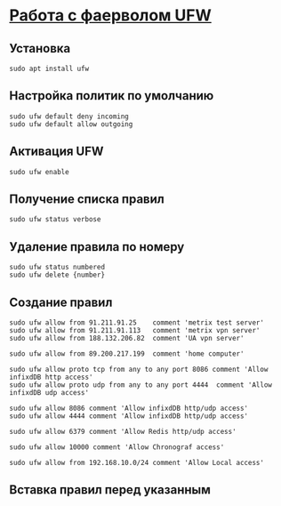 [Работа с фаерволом UFW](https://www.digitalocean.com/community/tutorials/how-to-set-up-a-firewall-with-ufw-on-ubuntu-18-04-ru)
=======================================================================================

Установка 
---------
    
    sudo apt install ufw


Настройка политик по умолчанию
------------------------------
    
    sudo ufw default deny incoming
    sudo ufw default allow outgoing


Активация UFW
-------------

    sudo ufw enable


Получение списка правил
-----------------------

    sudo ufw status verbose


Удаление правила по номеру
--------------------------

    sudo ufw status numbered
    sudo ufw delete {number}


Создание правил
---------------

    sudo ufw allow from 91.211.91.25    comment 'metrix test server'
    sudo ufw allow from 91.211.91.113   comment 'metrix vpn server'
    sudo ufw allow from 188.132.206.82  comment 'UA vpn server'

    sudo ufw allow from 89.200.217.199  comment 'home computer'

    sudo ufw allow proto tcp from any to any port 8086 comment 'Allow infixdDB http access'
    sudo ufw allow proto udp from any to any port 4444  comment 'Allow infixdDB udp access'

    sudo ufw allow 8086 comment 'Allow infixdDB http/udp access'
    sudo ufw allow 4444 comment 'Allow infixdDB http/udp access'

    sudo ufw allow 6379 comment 'Allow Redis http/udp access'

    sudo ufw allow 10000 comment 'Allow Chronograf access'

    sudo ufw allow from 192.168.10.0/24 comment 'Allow Local access'
    
Вставка правил перед указанным
------------------------------

